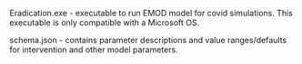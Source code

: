 Eradication.exe - executable to run EMOD model for covid simulations. This executable is only compatible with a Microsoft OS.

schema.json - contains parameter descriptions and value ranges/defaults for intervention and other model parameters.
